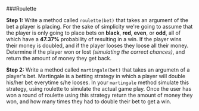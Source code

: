 ###Roulette

**Step 1:** Write a method called `roulette(bet)` that takes an argument of the bet a player is placing. For the sake of simplicity we're going to assume that the player is only going to place bets on **black**, **red**, **even**, or **odd**, all of which have a **47.37%** probability of resulting in a win. If the player wins their money is doubled, and if the player looses they loose all their money. Determine if the player won or lost *(simulating the correct chances)*, and return the amount of money they get back.  

**Step 2:** Write a method called `martingale(bet)` that takes an argumetn of a player's bet. Martingale is a betting strategy in which a player will double his/her bet everytime s/he looses. In your `martingale` method simulate this strategy, using roulette to simulate the actual game play. Once the user has won a round of roulette using this strategy return the amount of money they won, and how many times they had to double their bet to get a win.  